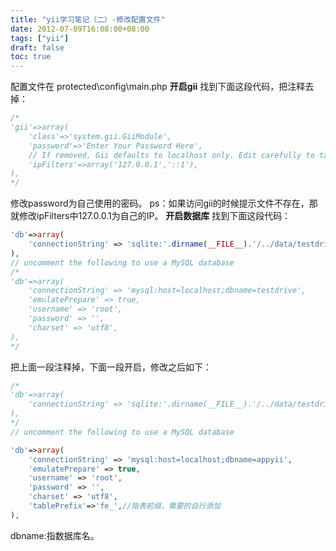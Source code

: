 ```yaml
---
title: "yii学习笔记（二）-修改配置文件"
date: 2012-07-09T16:08:00+08:00
tags: ["yii"] 
draft: false
toc: true
---
```


配置文件在 protected\config\main.php **开启gii** 找到下面这段代码，把注释去掉：

```php
/*
'gii'=>array(
    'class'=>'system.gii.GiiModule',
    'password'=>'Enter Your Password Here',
    // If removed, Gii defaults to localhost only. Edit carefully to taste.
    'ipFilters'=>array('127.0.0.1','::1'),
),
*/
```

修改password为自己使用的密码。 ps：如果访问gii的时候提示文件不存在，那就修改ipFilters中127.0.0.1为自己的IP。 **开启数据库** 找到下面这段代码：

```php
'db'=>array(
    'connectionString' => 'sqlite:'.dirname(__FILE__).'/../data/testdrive.db',
),
// uncomment the following to use a MySQL database
/*
'db'=>array(
    'connectionString' => 'mysql:host=localhost;dbname=testdrive',
    'emulatePrepare' => true,
    'username' => 'root',
    'password' => '',
    'charset' => 'utf8',
),
*/
```

把上面一段注释掉，下面一段开启，修改之后如下：

```php
/*
'db'=>array(
    'connectionString' => 'sqlite:'.dirname(__FILE__).'/../data/testdrive.db',
),
*/
// uncomment the following to use a MySQL database

'db'=>array(
    'connectionString' => 'mysql:host=localhost;dbname=appyii',
    'emulatePrepare' => true,
    'username' => 'root',
    'password' => '',
    'charset' => 'utf8',
    'tablePrefix'=>'fe_',//指表前缀，需要的自行添加
),
```
dbname:指数据库名。
